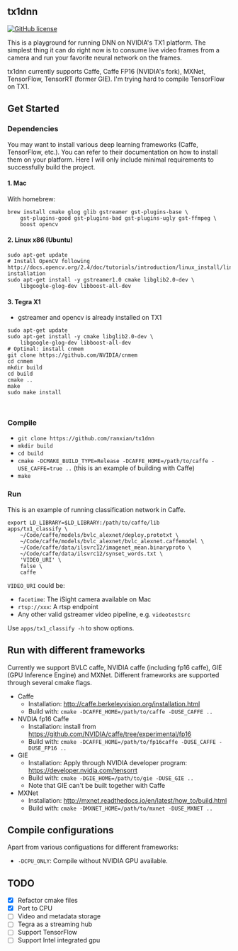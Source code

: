 ## tx1dnn

[![GitHub license](https://img.shields.io/badge/license-apache-green.svg?style=flat)](https://www.apache.org/licenses/LICENSE-2.0)

This is a playground for running DNN on NVIDIA's TX1 platform. The simplest thing it can do right now is to consume live video frames from a camera and run your favorite neural network on the frames.

tx1dnn currently supports Caffe, Caffe FP16 (NVIDIA's fork), MXNet, TensorFlow, TensorRT (former GIE). I'm trying hard to compile TensorFlow on TX1.

## Get Started

### Dependencies

You may want to install various deep learning frameworks (Caffe, TensorFlow, etc.). You can refer to their documentation on how to install them on your platform. Here I will only include minimal requirements to successfully build the project.

#### 1. Mac


With homebrew:

```
brew install cmake glog glib gstreamer gst-plugins-base \
	gst-plugins-good gst-plugins-bad gst-plugins-ugly gst-ffmpeg \
	boost opencv
```

#### 2. Linux x86 (Ubuntu)

```
sudo apt-get update
# Install OpenCV following http://docs.opencv.org/2.4/doc/tutorials/introduction/linux_install/linux_install.html#linux-installation
sudo apt-get install -y gstreamer1.0 cmake libglib2.0-dev \
	libgoogle-glog-dev libboost-all-dev

```

#### 3. Tegra X1

* gstreamer and opencv is already installed on TX1

```
sudo apt-get update
sudo apt-get install -y cmake libglib2.0-dev \
	libgoogle-glog-dev libboost-all-dev
# Optinal: install cnmem
git clone https://github.com/NVIDIA/cnmem
cd cnmem
mkdir build
cd build
cmake ..
make
sudo make install
	
	
```


### Compile


* `git clone https://github.com/ranxian/tx1dnn`
* `mkdir build`
* `cd build`
* `cmake -DCMAKE_BUILD_TYPE=Release -DCAFFE_HOME=/path/to/caffe -USE_CAFFE=true ..` (this is an example of building with Caffe)
* `make`

### Run

This is an example of running classification network in Caffe.

```
export LD_LIBRARY=$LD_LIBRARY:/path/to/caffe/lib
apps/tx1_classify \
    ~/Code/caffe/models/bvlc_alexnet/deploy.prototxt \
    ~/Code/caffe/models/bvlc_alexnet/bvlc_alexnet.caffemodel \
    ~/Code/caffe/data/ilsvrc12/imagenet_mean.binaryproto \
    ~/Code/caffe/data/ilsvrc12/synset_words.txt \
    'VIDEO_URI' \
    false \
    caffe
```

`VIDEO_URI` could be: 

* `facetime`: The iSight camera available on Mac
* `rtsp://xxx`: A rtsp endpoint
* Any other valid gstreamer video pipeline, e.g. `videotestsrc`

Use `apps/tx1_classify -h` to show options.

## Run with different frameworks

Currently we support BVLC caffe, NVIDIA caffe (including fp16 caffe), GIE (GPU Inference Engine) and MXNet. Different frameworks are supported through several cmake flags.

* Caffe
	* Installation: http://caffe.berkeleyvision.org/installation.html
	* Build with: `cmake -DCAFFE_HOME=/path/to/caffe -DUSE_CAFFE ..`
* NVDIA fp16 Caffe
	* Installation: install from https://github.com/NVIDIA/caffe/tree/experimental/fp16
	* Build with: `cmake -DCAFFE_HOME=/path/to/fp16caffe -DUSE_CAFFE -DUSE_FP16 ..`
* GIE
	* Installation: Apply through NVIDIA developer program: https://developer.nvidia.com/tensorrt
	* Build with: `cmake -DGIE_HOME=/path/to/gie -DUSE_GIE ..`
	* Note that GIE can't be built together with Caffe
* MXNet
	* Installation: http://mxnet.readthedocs.io/en/latest/how_to/build.html
	* Build with: `cmake -DMXNET_HOME=/path/to/mxnet -DUSE_MXNET ..`

## Compile configurations

Apart from various configuations for different frameworks:

* `-DCPU_ONLY`: Compile without NVIDIA GPU available.

## TODO

* [x] Refactor cmake files
* [x] Port to CPU
* [ ] Video and metadata storage
* [ ] Tegra as a streaming hub
* [ ] Support TensorFlow
* [ ] Support Intel integrated gpu
